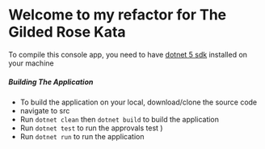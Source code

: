 # Welcome to my refactor for The Gilded Rose Kata

To compile this console app, you need to have [dotnet 5 sdk](https://dotnet.microsoft.com/download/dotnet/5.0) installed on your machine 

##### Building The Application
 - To build the application on your local, download/clone the source code
 - navigate to src
 - Run ```dotnet clean``` then ```dotnet build``` to build the application 
 - Run ```dotnet test``` to run the approvals test ) 
 - Run ```dotnet run``` to run the application 
